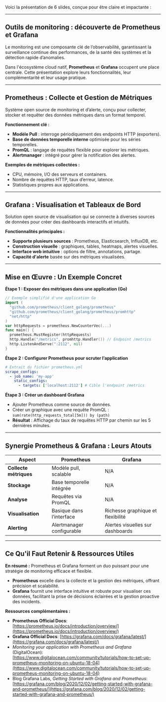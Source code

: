 Voici la présentation de 6 slides, conçue pour être claire et impactante :

---

## Outils de monitoring : découverte de Prometheus et Grafana

Le monitoring est une composante clé de l’observabilité, garantissant la surveillance continue des performances, de la santé des systèmes et la détection rapide d’anomalies.

Dans l'écosystème cloud natif, **Prometheus** et **Grafana** occupent une place centrale.
Cette présentation explore leurs fonctionnalités, leur complémentarité et leur usage pratique.

---

## Prometheus : Collecte et Gestion de Métriques

Système open source de monitoring et d’alerte, conçu pour collecter, stocker et requêter des données métriques dans un format temporel.

**Fonctionnement clé :**
*   **Modèle Pull** : interroge périodiquement des endpoints HTTP (exporters).
*   **Base de données temporelle interne** optimisée pour les séries temporelles.
*   **PromQL** : langage de requêtes flexible pour explorer les métriques.
*   **Alertmanager** : intégré pour gérer la notification des alertes.

**Exemples de métriques collectées :**
*   CPU, mémoire, I/O des serveurs et containers.
*   Nombre de requêtes HTTP, taux d’erreur, latence.
*   Statistiques propres aux applications.

---

## Grafana : Visualisation et Tableaux de Bord

Solution open source de visualisation qui se connecte à diverses sources de données pour créer des dashboards interactifs et intuitifs.

**Fonctionnalités principales :**
*   **Supporte plusieurs sources** : Prometheus, Elasticsearch, InfluxDB, etc.
*   **Construction visuelle** : graphiques, tables, heatmaps, alertes visuelles.
*   **Interface web intuitive** : options de filtre, annotations, partage.
*   **Capacité d'alerte** basée sur des métriques visualisées.

---

## Mise en Œuvre : Un Exemple Concret

**Étape 1 : Exposer des métriques dans une application (Go)**

```go
// Exemple simplifié d'une application Go
import (
  "github.com/prometheus/client_golang/prometheus"
  "github.com/prometheus/client_golang/prometheus/promhttp"
  "net/http"
)
var httpRequests = prometheus.NewCounterVec(...)
func main() {
  prometheus.MustRegister(httpRequests)
  http.Handle("/metrics", promhttp.Handler()) // Endpoint /metrics
  http.ListenAndServe(":2112", nil)
}
```

**Étape 2 : Configurer Prometheus pour scruter l’application**

```yaml
# Extrait du fichier prometheus.yml
scrape_configs:
  - job_name: 'my-app'
    static_configs:
      - targets: ['localhost:2112'] # Cible l'endpoint /metrics
```

**Étape 3 : Créer un dashboard Grafana**

*   Ajouter Prometheus comme source de données.
*   Créer un graphique avec une requête PromQL :
    `sum(rate(http_requests_total[5m])) by (path)`
*   **Résultat** : Affichage du taux de requêtes HTTP par chemin sur les 5 dernières minutes.

---

## Synergie Prometheus & Grafana : Leurs Atouts

| Aspect                 | Prometheus                      | Grafana                        |
|------------------------|--------------------------------|-------------------------------|
| **Collecte métriques** | Modèle pull, scalable          | N/A                           |
| **Stockage**           | Base temporelle intégrée       | N/A                           |
| **Analyse**            | Requêtes via PromQL            | N/A                           |
| **Visualisation**      | Basique dans l’interface       | Richesse graphique et flexibilité |
| **Alerting**           | Alertmanager configurable      | Alertes visuelles sur dashboards |

---

## Ce Qu'il Faut Retenir & Ressources Utiles

**En résumé :**
Prometheus et Grafana forment un duo puissant pour une stratégie de monitoring efficace et flexible.
*   **Prometheus** excelle dans la collecte et la gestion des métriques, offrant précision et scalabilité.
*   **Grafana** fournit une interface intuitive et robuste pour visualiser ces données, facilitant la prise de décisions éclairées et la gestion proactive des incidents.

**Ressources complémentaires :**
*   **Prometheus Official Docs**: [https://prometheus.io/docs/introduction/overview/](https://prometheus.io/docs/introduction/overview/)
*   **Grafana Official Docs**: [https://grafana.com/docs/grafana/latest/](https://grafana.com/docs/grafana/latest/)
*   *Monitoring your application with Prometheus and Grafana* (DigitalOcean): [https://www.digitalocean.com/community/tutorials/how-to-set-up-prometheus-monitoring-on-ubuntu-18-04](https://www.digitalocean.com/community/tutorials/how-to-set-up-prometheus-monitoring-on-ubuntu-18-04)
*   Blog Grafana Labs, *Getting Started with Grafana and Prometheus*: [https://grafana.com/blog/2020/12/02/getting-started-with-grafana-and-prometheus/](https://grafana.com/blog/2020/12/02/getting-started-with-grafana-and-prometheus/)